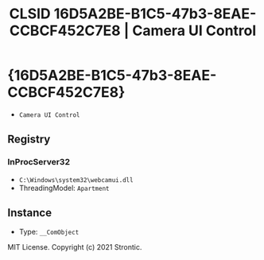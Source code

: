 ﻿---
title: "CLSID 16D5A2BE-B1C5-47b3-8EAE-CCBCF452C7E8 | Camera UI Control"
excerpt: What is COM-Object CLSID 16D5A2BE-B1C5-47b3-8EAE-CCBCF452C7E8?
---

# {16D5A2BE-B1C5-47b3-8EAE-CCBCF452C7E8}

* `Camera UI Control`

## Registry


### InProcServer32

* `C:\Windows\system32\webcamui.dll`
* ThreadingModel: `Apartment`

## Instance

* Type: `__ComObject`

MIT License. Copyright (c) 2021 Strontic.


